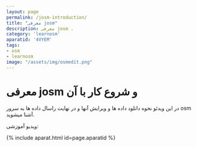 ```yaml
---
layout: page
permalink: /josm-introduction/
title: "معرفی josm"
description: معرفی josm .
category: 'learnosm'
aparatid: '4VYEM'
tags:
- osm
- learnosm
image: "/assets/img/osmedit.png"
---
```


<h1>معرفی josm و شروع کار با آن</h1>
در این ویدئو نحوه دانلود داده ها و ویرایش آنها و در نهایت راسال داده ها به سرور osm آشنا میشوید.

ویدیو آموزشی:

{% include aparat.html id=page.aparatid %}
